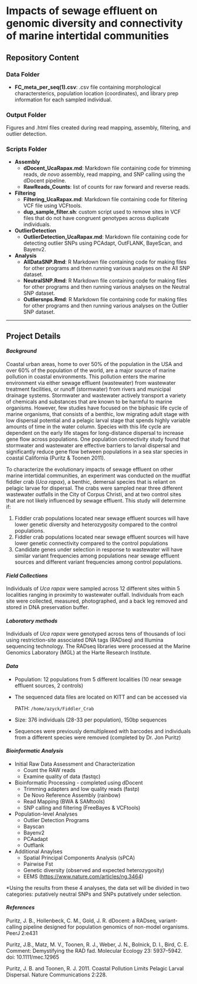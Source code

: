 # Impacts of sewage effluent on genomic diversity and connectivity of marine intertidal communities

## Repository Content

### Data Folder
- **FC_meta_per_seq(1).csv**: .csv file containing morphological charactersterics, population location (coordinates), and library prep information for each sampled individual. 

### Output Folder 
Figures and .html files created during read mapping, assembly, filtering, and outlier detection.  

### Scripts Folder 
- **Assembly**
  - **dDocent_UcaRapax.md**: Markdown file containing code for trimming reads, _de novo_ assembly, read mapping, and SNP calling using the dDocent pipeline. 
  - **RawReads_Counts**: list of counts for raw forward and reverse reads. 
- **Filtering**
  - **Filtering_UcaRapax.md**: Markdown file containing code for filtering VCF file using VCFtools. 
  - **dup_sample_filter.sh**: custom script used to remove sites in VCF files that do not have congruent genotypes across duplicate individuals. 
- **OutlierDetection**
  - **OutlierDetection_UcaRapax.md**: Markdown file containing code for detecting outlier SNPs using PCAdapt, OutFLANK, BayeScan, and Bayenv2. 
- **Analysis**
  - **AllDataSNP.Rmd**: R Markdown file containing code for making files for other programs and then running various analyses on the All SNP dataset.
  - **NeutralSNP.Rmd**: R Markdown file containing code for making files for other programs and then running various analyses on the Neutral SNP dataset.
  - **Outliersnps.Rmd**: R Markdown file containing code for making files for other programs and then running various analyses on the Outlier SNP dataset.

****
## Project Details

#### _Background_
Coastal urban areas, home to over 50% of the population in the USA and over 60% of the population of the world, are a major source of marine pollution in coastal environments. This pollution enters the marine environment via either sewage effluent (wastewater) from wastewater treatment facilities, or runoff (stormwater) from rivers and municipal drainage systems. Stormwater and wastewater actively transport a variety of chemicals and substances that are known to be harmful to marine organisms. However, few studies have focused on the biphasic life cycle of marine organisms, that consists of a benthic, low migrating adult stage with low dispersal potential and a pelagic larval stage that spends highly variable amounts of time in the water column. Species with this life cycle are dependent on the early life stages for long-distance dispersal to increase gene flow across populations. One population connectivity study found that stormwater and wastewater are effective barriers to larval dispersal and significantly reduce gene flow between populations in a sea star species in coastal California (Puritz & Toonen 2011).

To characterize the evolutionary impacts of sewage effluent on other marine intertidal communities, an experiment was conducted on the mudflat fiddler crab (_Uca rapax_), a benthic, demersal species that is reliant on pelagic larvae for dispersal. The crabs were sampled near three different wastewater outfalls in the City of Corpus Christi, and at two control sites that are not likely influenced by sewage effluent. This study will determine if:

1.	Fiddler crab populations located near sewage effluent sources will have lower genetic diversity and heterozygosity compared to the control populations.
2.	Fiddler crab populations located near sewage effluent sources will have lower genetic connectivity compared to the control populations
3.	Candidate genes under selection in response to wastewater will have similar variant frequencies among populations near sewage effluent sources and different variant frequencies among control populations.

#### _Field Collections_

Individuals of _Uca rapax_ were sampled across 12 different sites within 5 localities ranging in proximity to wastewater outfall. Individuals from each site were collected, measured, photographed, and a back leg removed and stored in DNA preservation buffer.

#### _Laboratory methods_

Individuals of _Uca rapax_ were genotyped across tens of thousands of loci using restriction-site associated DNA tags (RADseq) and Illumina sequencing technology. The RADseq libraries were processed at the Marine Genomics Laboratory (MGL) at the Harte Research Institute.

#### _Data_

* Population: 12 populations from 5 different localities (10 near sewage effluent sources, 2 controls)
* The sequenced data files are located on KITT and can be accessed via

  PATH:  `/home/azyck/Fiddler_Crab`
* Size: 376 individuals (28-33 per population), 150bp sequences
* Sequences were previously demultiplexed with barcodes and individuals from a different species were removed (completed by Dr. Jon Puritz)


#### _Bioinformatic Analysis_
* Initial Raw Data Assessment and Characterization
   * Count the RAW reads
   * Examine quality of data (fastqc)
* Bioinformatic Processing - completed using dDocent 
   * Trimming adapters and low quality reads (fastp)
   * De Novo Reference Assembly (rainbow)
   * Read Mapping (BWA & SAMtools)
   * SNP calling and filtering (FreeBayes & VCFtools)
* Population-level Analyses
   * Outlier Detection Programs
   * Bayscan
   * Bayenv2
   * PCAadapt
   * Outflank
* Additional Anaylses
   * Spatial Principal Components Analysis (sPCA)
   * Pairwise Fst
   * Genetic diversity (observed and expected heterozygosity)
   * EEMS (https://www.nature.com/articles/ng.3464)
      
*Using the results from these 4 analyses, the data set will be divided in two categories: putatively neutral SNPs and SNPs putatively under selection.

#### _References_

Puritz, J. B., Hollenbeck, C. M., Gold, J. R. dDocent: a RADseq, variant-calling pipeline designed for population genomics of non-model organisms. PeerJ 2:e431

Puritz, J.B., Matz, M. V., Toonen, R. J., Weber, J. N., Bolnick, D. I., Bird, C. E. Comment: Demystifying the RAD fad. Molecular Ecology 23: 5937–5942. doi: 10.1111/mec.12965

Puritz, J. B. and Toonen, R. J. 2011. Coastal Pollution Limits Pelagic Larval Dispersal. Nature Communications 2:228.
